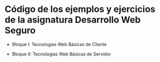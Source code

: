 # Código de los ejemplos y ejercicios de la asignatura Desarrollo Web Seguro

- Bloque I: Tecnologías Web Básicas de Cliente

- Bloque II: Tecnologías Web Básicas de Servidor
